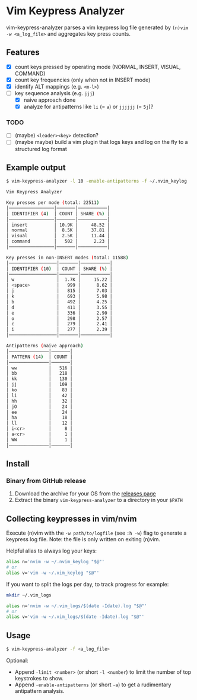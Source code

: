 # Vim Keypress Analyzer

vim-keypress-analyzer parses a vim keypress log file generated by `(n)vim -w <a_log_file>` and aggregates key press counts.

## Features

- [x] count keys pressed by operating mode (NORMAL, INSERT, VISUAL, COMMAND)
- [x] count key frequencies (only when not in INSERT mode)
- [x] identify ALT mappings (e.g. `<m-l>`)
- [ ] key sequence analysis (e.g. `jjj`)
  - [x] naive approach done
  - [x] analyze for antipatterns like `li` (= `a`) or `jjjjjj` (= `5j`)?

### TODO

- [ ] (maybe) `<leader><key>` detection?
- [ ] (maybe maybe) build a vim plugin that logs keys and log on the fly to a structured log format

## Example output

```sh
$ vim-keypress-analyzer -l 10 -enable-antipatterns -f ~/.nvim_keylog

Vim Keypress Analyzer

Key presses per mode (total: 22511)
│─────────────────│───────│───────────│
│ IDENTIFIER (4)  │ COUNT │ SHARE (%) │
│─────────────────│───────│───────────│
│ insert          │ 10.9K │     48.52 │
│ normal          │  8.5K │     37.81 │
│ visual          │  2.5K │     11.44 │
│ command         │   502 │      2.23 │
│─────────────────│───────│───────────│

Key presses in non-INSERT modes (total: 11588)
│──────────────────│───────│───────────│
│ IDENTIFIER (10)  │ COUNT │ SHARE (%) │
│──────────────────│───────│───────────│
│ w                │  1.7K │     15.22 │
│ <space>          │   999 │      8.62 │
│ j                │   815 │      7.03 │
│ k                │   693 │      5.98 │
│ b                │   492 │      4.25 │
│ d                │   411 │      3.55 │
│ e                │   336 │      2.90 │
│ o                │   298 │      2.57 │
│ c                │   279 │      2.41 │
│ i                │   277 │      2.39 │
│──────────────────│───────│───────────│

Antipatterns (naive approach)
│───────────────│───────│
│ PATTERN (14)  │ COUNT │
│───────────────│───────│
│ ww            │   516 │
│ bb            │   218 │
│ kk            │   130 │
│ jj            │   109 │
│ ko            │    83 │
│ li            │    42 │
│ hh            │    32 │
│ jO            │    24 │
│ ee            │    24 │
│ ha            │    18 │
│ ll            │    12 │
│ i<cr>         │     8 │
│ a<cr>         │     1 │
│ WW            │     1 │
│───────────────│───────│
```

## Install

### Binary from GitHub release

1. Download the archive for your OS from the [releases page](https://github.com/phux/vim-keypress-analyzer/releases)
1. Extract the binary `vim-keypress-analyzer` to a directory in your `$PATH`

## Collecting keypresses in vim/nvim

Execute (n)vim with the `-w path/to/logfile` (see `:h -w`) flag to generate
a keypress log file.
Note: the file is only written on exiting (n)vim.

Helpful alias to always log your keys:

```sh
alias n='nvim -w ~/.nvim_keylog "$@"'
# or
alias v='vim -w ~/.vim_keylog "$@"'
```

If you want to split the logs per day, to track progress for example:

```sh
mkdir ~/.vim_logs

alias n='nvim -w ~/.vim_logs/$(date -Idate).log "$@"'
# or
alias v='vim -w ~/.vim_logs/$(date -Idate).log "$@"'
```

## Usage

```sh
$ vim-keypress-analyzer -f <a_log_file>
```

Optional:

- Append `-limit <number>` (or short `-l <number`) to limit the number of top keystrokes to show.
- Append `-enable-antipatterns` (or short `-a`) to get a rudimentary antipattern analysis.
